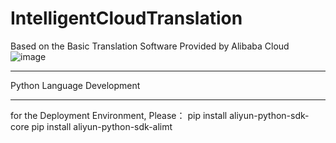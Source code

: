 # IntelligentCloudTranslation
Based on the Basic Translation Software Provided by Alibaba Cloud
![image](https://user-images.githubusercontent.com/102367425/215718748-ff4bfe80-10a2-4e84-8d99-68049e4460c5.png)
************************************************************
Python Language Development
************************************************************
for the Deployment Environment, Please：
pip install aliyun-python-sdk-core 
pip install aliyun-python-sdk-alimt 
